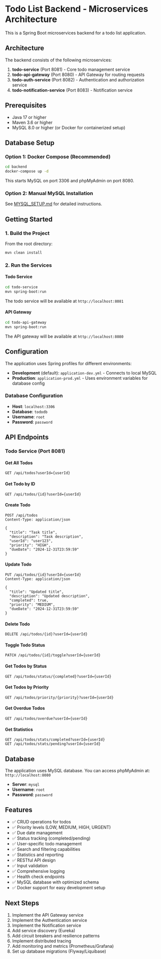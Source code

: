 # Todo List Backend - Microservices Architecture

This is a Spring Boot microservices backend for a todo list application.

## Architecture

The backend consists of the following microservices:

1. **todo-service** (Port 8081) - Core todo management service
2. **todo-api-gateway** (Port 8080) - API Gateway for routing requests
3. **todo-auth-service** (Port 8082) - Authentication and authorization service
4. **todo-notification-service** (Port 8083) - Notification service

## Prerequisites

- Java 17 or higher
- Maven 3.6 or higher
- MySQL 8.0 or higher (or Docker for containerized setup)

## Database Setup

### Option 1: Docker Compose (Recommended)

```bash
cd backend
docker-compose up -d
```

This starts MySQL on port 3306 and phpMyAdmin on port 8080.

### Option 2: Manual MySQL Installation

See [MYSQL_SETUP.md](MYSQL_SETUP.md) for detailed instructions.

## Getting Started

### 1. Build the Project

From the root directory:
```bash
mvn clean install
```

### 2. Run the Services

#### Todo Service
```bash
cd todo-service
mvn spring-boot:run
```

The todo service will be available at `http://localhost:8081`

#### API Gateway
```bash
cd todo-api-gateway
mvn spring-boot:run
```

The API gateway will be available at `http://localhost:8080`

## Configuration

The application uses Spring profiles for different environments:

- **Development** (default): `application-dev.yml` - Connects to local MySQL
- **Production**: `application-prod.yml` - Uses environment variables for database config

### Database Configuration

- **Host**: `localhost:3306`
- **Database**: `tododb`
- **Username**: `root`
- **Password**: `password`

## API Endpoints

### Todo Service (Port 8081)

#### Get All Todos
```
GET /api/todos?userId={userId}
```

#### Get Todo by ID
```
GET /api/todos/{id}?userId={userId}
```

#### Create Todo
```
POST /api/todos
Content-Type: application/json

{
  "title": "Task title",
  "description": "Task description",
  "userId": "user123",
  "priority": "HIGH",
  "dueDate": "2024-12-31T23:59:59"
}
```

#### Update Todo
```
PUT /api/todos/{id}?userId={userId}
Content-Type: application/json

{
  "title": "Updated title",
  "description": "Updated description",
  "completed": true,
  "priority": "MEDIUM",
  "dueDate": "2024-12-31T23:59:59"
}
```

#### Delete Todo
```
DELETE /api/todos/{id}?userId={userId}
```

#### Toggle Todo Status
```
PATCH /api/todos/{id}/toggle?userId={userId}
```

#### Get Todos by Status
```
GET /api/todos/status/{completed}?userId={userId}
```

#### Get Todos by Priority
```
GET /api/todos/priority/{priority}?userId={userId}
```

#### Get Overdue Todos
```
GET /api/todos/overdue?userId={userId}
```

#### Get Statistics
```
GET /api/todos/stats/completed?userId={userId}
GET /api/todos/stats/pending?userId={userId}
```

## Database

The application uses MySQL database. You can access phpMyAdmin at:
`http://localhost:8080`

- **Server**: `mysql`
- **Username**: `root`
- **Password**: `password`

## Features

- ✅ CRUD operations for todos
- ✅ Priority levels (LOW, MEDIUM, HIGH, URGENT)
- ✅ Due date management
- ✅ Status tracking (completed/pending)
- ✅ User-specific todo management
- ✅ Search and filtering capabilities
- ✅ Statistics and reporting
- ✅ RESTful API design
- ✅ Input validation
- ✅ Comprehensive logging
- ✅ Health check endpoints
- ✅ MySQL database with optimized schema
- ✅ Docker support for easy development setup

## Next Steps

1. Implement the API Gateway service
2. Implement the Authentication service
3. Implement the Notification service
4. Add service discovery (Eureka)
5. Add circuit breakers and resilience patterns
6. Implement distributed tracing
7. Add monitoring and metrics (Prometheus/Grafana)
8. Set up database migrations (Flyway/Liquibase)
